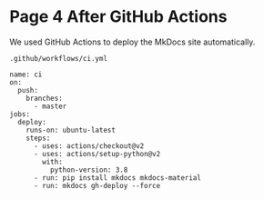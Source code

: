 # Page 4 After GitHub Actions

We used GitHub Actions to deploy the MkDocs site automatically.

```
.github/workflows/ci.yml

name: ci
on:
  push:
    branches:
      - master
jobs:
  deploy:
    runs-on: ubuntu-latest
    steps:
      - uses: actions/checkout@v2
      - uses: actions/setup-python@v2
        with:
          python-version: 3.8
      - run: pip install mkdocs mkdocs-material
      - run: mkdocs gh-deploy --force
```
